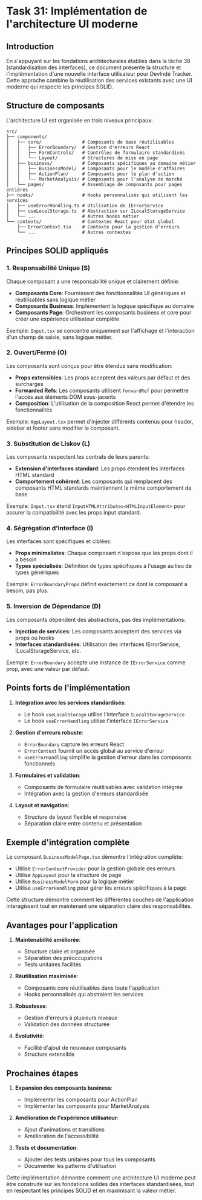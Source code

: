 # Task 31: Implémentation de l'architecture UI moderne

## Introduction

En s'appuyant sur les fondations architecturales établies dans la tâche 38 (standardisation des interfaces), ce document présente la structure et l'implémentation d'une nouvelle interface utilisateur pour DevIndé Tracker. Cette approche combine la réutilisation des services existants avec une UI moderne qui respecte les principes SOLID.

## Structure de composants

L'architecture UI est organisée en trois niveaux principaux:

```
src/
├── components/
│   ├── core/               # Composants de base réutilisables
│   │   ├── ErrorBoundary/  # Gestion d'erreurs React
│   │   ├── FormControls/   # Contrôles de formulaire standardisés
│   │   └── Layout/         # Structures de mise en page
│   ├── business/           # Composants spécifiques au domaine métier
│   │   ├── BusinessModel/  # Composants pour le modèle d'affaires
│   │   ├── ActionPlan/     # Composants pour le plan d'action
│   │   └── MarketAnalysis/ # Composants pour l'analyse de marché
│   └── pages/              # Assemblage de composants pour pages entières
├── hooks/                  # Hooks personnalisés qui utilisent les services
│   ├── useErrorHandling.ts # Utilisation de IErrorService
│   ├── useLocalStorage.ts  # Abstraction sur ILocalStorageService
│   └── ...                 # Autres hooks métier
└── contexts/               # Contextes React pour état global
    ├── ErrorContext.tsx    # Contexte pour la gestion d'erreurs
    └── ...                 # Autres contextes
```

## Principes SOLID appliqués

### 1. Responsabilité Unique (S)

Chaque composant a une responsabilité unique et clairement définie:

- **Composants Core**: Fournissent des fonctionnalités UI génériques et réutilisables sans logique métier
- **Composants Business**: Implémentent la logique spécifique au domaine
- **Composants Page**: Orchestrent les composants business et core pour créer une expérience utilisateur complète

Exemple: `Input.tsx` se concentre uniquement sur l'affichage et l'interaction d'un champ de saisie, sans logique métier.

### 2. Ouvert/Fermé (O)

Les composants sont conçus pour être étendus sans modification:

- **Props extensibles**: Les props acceptent des valeurs par défaut et des surcharges
- **Forwarded Refs**: Les composants utilisent `forwardRef` pour permettre l'accès aux éléments DOM sous-jacents
- **Composition**: L'utilisation de la composition React permet d'étendre les fonctionnalités

Exemple: `AppLayout.tsx` permet d'injecter différents contenus pour header, sidebar et footer sans modifier le composant.

### 3. Substitution de Liskov (L)

Les composants respectent les contrats de leurs parents:

- **Extension d'interfaces standard**: Les props étendent les interfaces HTML standard
- **Comportement cohérent**: Les composants qui remplacent des composants HTML standards maintiennent le même comportement de base

Exemple: `Input.tsx` étend `InputHTMLAttributes<HTMLInputElement>` pour assurer la compatibilité avec les props input standard.

### 4. Ségrégation d'Interface (I)

Les interfaces sont spécifiques et ciblées:

- **Props minimalistes**: Chaque composant n'expose que les props dont il a besoin
- **Types spécialisés**: Définition de types spécifiques à l'usage au lieu de types génériques

Exemple: `ErrorBoundaryProps` définit exactement ce dont le composant a besoin, pas plus.

### 5. Inversion de Dépendance (D)

Les composants dépendent des abstractions, pas des implémentations:

- **Injection de services**: Les composants acceptent des services via props ou hooks
- **Interfaces standardisées**: Utilisation des interfaces IErrorService, ILocalStorageService, etc.

Exemple: `ErrorBoundary` accepte une instance de `IErrorService` comme prop, avec une valeur par défaut.

## Points forts de l'implémentation

1. **Intégration avec les services standardisés**:
   - Le hook `useLocalStorage` utilise l'interface `ILocalStorageService`
   - Le hook `useErrorHandling` utilise l'interface `IErrorService`

2. **Gestion d'erreurs robuste**:
   - `ErrorBoundary` capture les erreurs React
   - `ErrorContext` fournit un accès global au service d'erreur
   - `useErrorHandling` simplifie la gestion d'erreur dans les composants fonctionnels

3. **Formulaires et validation**:
   - Composants de formulaire réutilisables avec validation intégrée
   - Intégration avec la gestion d'erreurs standardisée

4. **Layout et navigation**:
   - Structure de layout flexible et responsive
   - Séparation claire entre contenu et présentation

## Exemple d'intégration complète

Le composant `BusinessModelPage.tsx` démontre l'intégration complète:

- Utilise `ErrorContextProvider` pour la gestion globale des erreurs
- Utilise `AppLayout` pour la structure de page
- Utilise `BusinessModelForm` pour la logique métier
- Utilise `useErrorHandling` pour gérer les erreurs spécifiques à la page

Cette structure démontre comment les différentes couches de l'application interagissent tout en maintenant une séparation claire des responsabilités.

## Avantages pour l'application

1. **Maintenabilité améliorée**:
   - Structure claire et organisée
   - Séparation des préoccupations
   - Tests unitaires facilités

2. **Réutilisation maximisée**:
   - Composants core réutilisables dans toute l'application
   - Hooks personnalisés qui abstraient les services

3. **Robustesse**:
   - Gestion d'erreurs à plusieurs niveaux
   - Validation des données structurée

4. **Évolutivité**:
   - Facilité d'ajout de nouveaux composants
   - Structure extensible

## Prochaines étapes

1. **Expansion des composants business**:
   - Implémenter les composants pour ActionPlan
   - Implémenter les composants pour MarketAnalysis

2. **Amélioration de l'expérience utilisateur**:
   - Ajout d'animations et transitions
   - Amélioration de l'accessibilité

3. **Tests et documentation**:
   - Ajouter des tests unitaires pour tous les composants
   - Documenter les patterns d'utilisation

Cette implémentation démontre comment une architecture UI moderne peut être construite sur les fondations solides des interfaces standardisées, tout en respectant les principes SOLID et en maximisant la valeur métier.